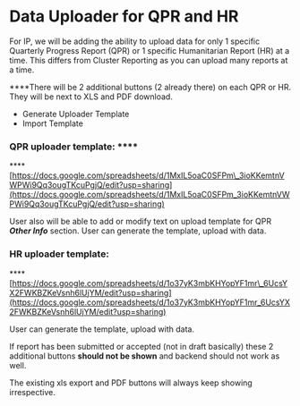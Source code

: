 # Data Uploader for QPR and HR

For IP, we will be adding the ability to upload data for only 1 specific Quarterly Progress Report \(QPR\) or 1 specific Humanitarian Report \(HR\) at a time. This differs from Cluster Reporting as you can upload many reports at a time.

  
****There will be 2 additional buttons \(2 already there\) on each QPR or HR. They will be next to XLS and PDF download.

* Generate Uploader Template
* Import Template

### QPR uploader template: ****

\*\*\*\*[https://docs.google.com/spreadsheets/d/1MxIL5oaC0SFPm\_3ioKKemtnVWPWi9Qq3ougTKcuPgjQ/edit?usp=sharing](https://docs.google.com/spreadsheets/d/1MxIL5oaC0SFPm_3ioKKemtnVWPWi9Qq3ougTKcuPgjQ/edit?usp=sharing)

User also will be able to add or modify text on upload template for QPR _**Other Info**_ section.  User can generate the template, upload with data.

###  **HR uploader template:**

\*\*\*\*[https://docs.google.com/spreadsheets/d/1o37yK3mbKHYopYF1mr\_6UcsYX2FWKBZKeVsnh6lUjYM/edit?usp=sharing](https://docs.google.com/spreadsheets/d/1o37yK3mbKHYopYF1mr_6UcsYX2FWKBZKeVsnh6lUjYM/edit?usp=sharing)

User can generate the template, upload with data.



If report has been submitted or accepted \(not in draft basically\) these 2 additional buttons **should not be shown** and backend should not work as well.

The existing xls export and PDF buttons will always keep showing irrespective.  


